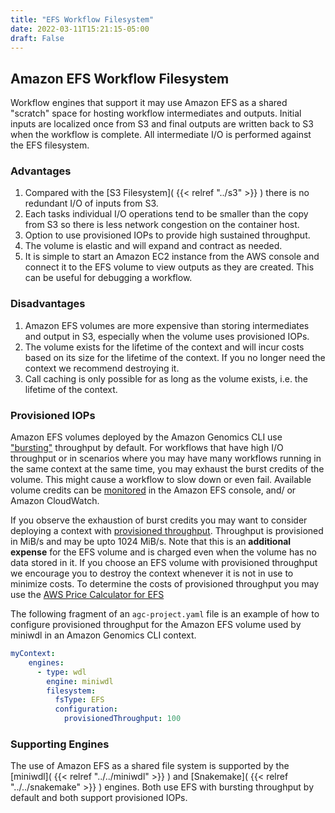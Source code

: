 ```yaml
---
title: "EFS Workflow Filesystem"
date: 2022-03-11T15:21:15-05:00
draft: False
---
```


## Amazon EFS Workflow Filesystem

Workflow engines that support it may use Amazon EFS as a shared "scratch" space for hosting workflow intermediates and 
outputs. Initial inputs are localized once from S3 and final outputs are written back to S3 when the workflow is complete.
All intermediate I/O is performed against the EFS filesystem.

### Advantages

1. Compared with the [S3 Filesystem]( {{< relref "../s3" >}} ) there is no redundant I/O of inputs from S3.
2. Each tasks individual I/O operations tend to be smaller than the copy from S3 so there is less network congestion on the container host.
3. Option to use provisioned IOPs to provide high sustained throughput.
4. The volume is elastic and will expand and contract as needed.
5. It is simple to start an Amazon EC2 instance from the AWS console and connect it to the EFS volume to view outputs as they are created. This can be useful for debugging a workflow.

### Disadvantages

1. Amazon EFS volumes are more expensive than storing intermediates and output in S3, especially when the volume uses provisioned IOPs.
2. The volume exists for the lifetime of the context and will incur costs based on its size for the lifetime of the context. If you no longer need the context we recommend destroying it.
3. Call caching is only possible for as long as the volume exists, i.e. the lifetime of the context.

### Provisioned IOPs

Amazon EFS volumes deployed by the Amazon Genomics CLI use ["bursting"](https://docs.aws.amazon.com/efs/latest/ug/performance.html#bursting) 
throughput by default. For workflows that have high I/O throughput or in scenarios where you may have many workflows 
running in the same context at the same time, you may exhaust the burst credits of the volume. 
This might cause a workflow to slow down or even fail. Available volume credits can be [monitored](https://docs.aws.amazon.com/efs/latest/ug/monitoring_overview.html)
in the Amazon EFS console, and/ or Amazon CloudWatch. 

If you observe the exhaustion of burst credits you may want to consider
deploying a context with [provisioned throughput](https://docs.aws.amazon.com/efs/latest/ug/performance.html#provisioned-throughput).
Throughput is provisioned in MiB/s and may be upto 1024 MiB/s. Note that this is an **additional expense** for the EFS volume
and is charged even when the volume has no data stored in it. If you choose an EFS volume with provisioned throughput we encourage
you to destroy the context whenever it is not in use to minimize costs. To determine the costs of provisioned throughput
you may use the [AWS Price Calculator for EFS](https://calculator.aws/#/addService/EFS)

The following fragment of an `agc-project.yaml` file is an example of how to configure provisioned throughput for the
Amazon EFS volume used by miniwdl in an Amazon Genomics CLI context.

```yaml
myContext:
    engines:
      - type: wdl
        engine: miniwdl
        filesystem:
          fsType: EFS
          configuration:
            provisionedThroughput: 100
```

### Supporting Engines

The use of Amazon EFS as a shared file system is supported by the [miniwdl]( {{< relref "../../miniwdl" >}} ) and 
[Snakemake]( {{< relref "../../snakemake" >}} ) engines. Both use EFS with bursting throughput by default and both 
support provisioned IOPs.